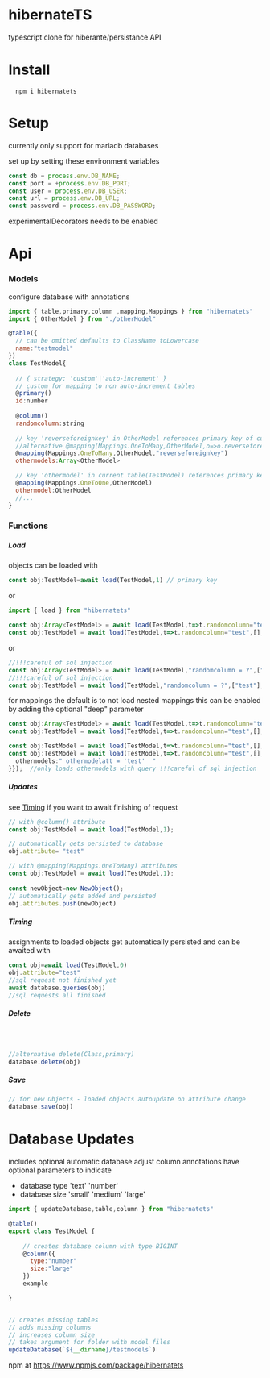 # hibernateTS
typescript clone for hiberante/persistance API

# Install

```
  npm i hibernatets
```

# Setup

currently only support for mariadb databases 

set up by setting these environment variables
```javascript
const db = process.env.DB_NAME;
const port = +process.env.DB_PORT;
const user = process.env.DB_USER;
const url = process.env.DB_URL;
const password = process.env.DB_PASSWORD;
```

experimentalDecorators needs to be enabled

# Api

### Models
configure database with annotations
```javascript
import { table,primary,column ,mapping,Mappings } from "hibernatets"
import { OtherModel } from "./otherModel"

@table({
  // can be omitted defaults to ClassName toLowercase
  name:"testmodel"
})
class TestModel{
  
  // { strategy: 'custom'|'auto-increment' }
  // custom for mapping to non auto-increment tables
  @primary()
  id:number
  
  @column()
  randomcolumn:string
  
  // key 'reverseforeignkey' in OtherModel references primary key of current table(TestModel)
  //alternative @mapping(Mappings.OneToMany,OtherModel,o=>o.reverseforeignkey) for autocompletion
  @mapping(Mappings.OneToMany,OtherModel,"reverseforeignkey")
  othermodels:Array<OtherModel>

  // key 'othermodel' in current table(TestModel) references primary key of OtherModel
  @mapping(Mappings.OneToOne,OtherModel)
  othermodel:OtherModel
  //...
}
```
### Functions

##### Load
objects can be loaded with 

```typescript
const obj:TestModel=await load(TestModel,1) // primary key
```
or
```typescript
import { load } from "hibernatets"

const obj:Array<TestModel> = await load(TestModel,t=>t.randomcolumn="test"); //assignment here
const obj:TestModel = await load(TestModel,t=>t.randomcolumn="test",[],{first:true}); //assignment here
```
or 
```javascript
//!!!careful of sql injection
const obj:Array<TestModel> = await load(TestModel,"randomcolumn = ?",["test"]);
//!!!careful of sql injection
const obj:TestModel = await load(TestModel,"randomcolumn = ?",["test"],{first:true});
```

for mappings the default is to not load nested mappings 
this can be enabled by adding the optional "deep" parameter
```typescript
const obj:Array<TestModel> = await load(TestModel,t=>t.randomcolumn="test",[],{ deep :true});
const obj:TestModel = await load(TestModel,t=>t.randomcolumn="test",[],{ first:true, deep :true});

const obj:TestModel = await load(TestModel,t=>t.randomcolumn="test",[],{ first:true, deep :['othermodels']});  //only loads othermodels mappings
const obj:TestModel = await load(TestModel,t=>t.randomcolumn="test",[],{ first:true, deep :{
  othermodels:" othermodelatt = 'test'  "
}});  //only loads othermodels with query !!!careful of sql injection
```
##### Updates
see [Timing](#timing) if you want to await finishing of request
```typescript
// with @column() attribute
const obj:TestModel = await load(TestModel,1);

// automatically gets persisted to database 
obj.attribute= "test"

// with @mapping(Mappings.OneToMany) attributes
const obj:TestModel = await load(TestModel,1);
 
const newObject=new NewObject();
// automatically gets added and persisted
obj.attributes.push(newObject)

```

##### Timing

assignments to loaded objects get automatically persisted and can be awaited with 
```javascript
const obj=await load(TestModel,0)
obj.attribute="test"
//sql request not finished yet
await database.queries(obj)
//sql requests all finished
```

##### Delete
```javascript



//alternative delete(Class,primary)
database.delete(obj)
```
##### Save
```javascript
// for new Objects - loaded objects autoupdate on attribute change
database.save(obj)
```

# Database Updates

includes optional automatic database adjust
column annotations have optional parameters to indicate 
 - database type 'text' 'number'
 - database size 'small' 'medium' 'large'


```javascript
import { updateDatabase,table,column } from "hibernatets"

@table()
export class TestModel {
    
    // creates database column with type BIGINT
    @column({
      type:"number"
      size:"large"
    })
    example

}
```
```javascript

// creates missing tables
// adds missing columns
// increases column size
// takes argument for folder with model files
updateDatabase(`${__dirname}/testmodels`)
```


npm at 
https://www.npmjs.com/package/hibernatets

